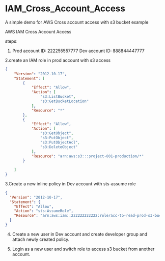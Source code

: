 # IAM_Cross_Account_Access
A simple demo for AWS Cross account access with s3 bucket example



AWS IAM Cross Account Access

steps:

1. Prod account ID: 222255557777
   Dev account ID:  888844447777

2.create an IAM role in prod account with s3 access

```json
{
    "Version": "2012-10-17",
    "Statement": [
        {
            "Effect": "Allow",
            "Action": [
                "s3:ListBucket",
                "s3:GetBucketLocation"
            ],
            "Resource": "*"
        },
        {
            "Effect": "Allow",
            "Action": [
                "s3:GetObject",
                "s3:PutObject",
                "s3:PutObjectAcl",
                "s3:DeleteObject"
            ],
            "Resource": "arn:aws:s3:::project-001-production/*"
        }
       
    ]
}
```

3.Create a new inline policy in Dev account with sts-assume role

```json
{
  "Version": "2012-10-17",
  "Statement": {
    "Effect": "Allow",
    "Action": "sts:AssumeRole",
    "Resource": "arn:aws:iam::222222222222:role/acc-to-read-prod-s3-bucket"
  }
}
```


4. Create a new user in Dev account and create developer group and attach newly created policy.

5. Login as a new user and switch role to access s3 bucket from another account.

